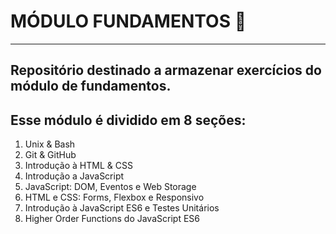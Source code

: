 # MÓDULO FUNDAMENTOS :rocket:

---

## Repositório destinado a armazenar exercícios do módulo de fundamentos.

## Esse módulo é dividido em 8 seções:

1. Unix & Bash
2. Git & GitHub
3. Introdução à HTML & CSS
4. Introdução a JavaScript
5. JavaScript: DOM, Eventos e Web Storage
6. HTML e CSS: Forms, Flexbox e Responsivo
7. Introdução à JavaScript ES6 e Testes Unitários
8. Higher Order Functions do JavaScript ES6
